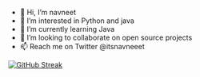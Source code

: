 - 👋 Hi, I’m navneet
- 👀 I’m interested in Python and java
- 🌱 I’m currently learning Java
- 💞️ I’m looking to collaborate on open source projects
- 📫 Reach me on Twitter @itsnavneeet

<!---
navneetx/navneetx is a ✨ special ✨ repository because its `README.md` (this file) appears on your GitHub profile.
You can click the Preview link to take a look at your changes.
--->
[![GitHub Streak](https://streak-stats.demolab.com/?user=navneetx)](https://git.io/streak-stats)
